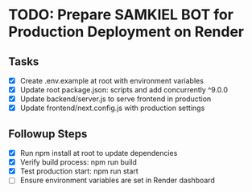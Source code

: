 # TODO: Prepare SAMKIEL BOT for Production Deployment on Render

## Tasks
- [x] Create .env.example at root with environment variables
- [x] Update root package.json: scripts and add concurrently ^9.0.0
- [x] Update backend/server.js to serve frontend in production
- [x] Update frontend/next.config.js with production settings

## Followup Steps
- [x] Run npm install at root to update dependencies
- [x] Verify build process: npm run build
- [x] Test production start: npm run start
- [ ] Ensure environment variables are set in Render dashboard
